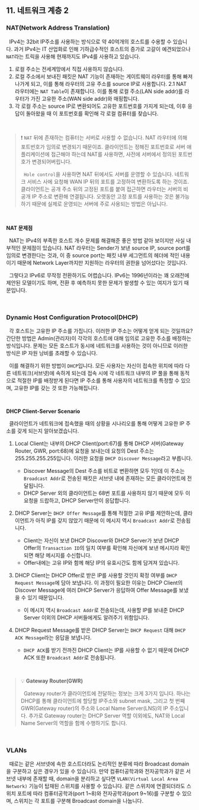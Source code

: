## 11. 네트워크 계층 2

### NAT(Network Address Translation)

&nbsp;&nbsp;IPv4는 32bit IP주소를 사용하는 방식으로 약 40억개의 호스트를 수용할 수 있습니다. 과거 IPv4는 IT 산업화로 인해 기하급수적인 호스트의 증가로 고갈이 예견되었으나 `NAT`라는 트릭을 사용해 현재까지도 IPv4를 사용하고 있습니다.

1. 로컬 주소는 전세계망에서 직접 사용하지 않습니다.
2. 로컬 주소에서 보내진 패킷은 NAT 기능이 존재하는 게이트웨이 라우터를 통해 빠져나가게 되고, 이를 통해 라우터의 고유 주소를 source IP로 사용합니다.
2.1 NAT 라우터에는 `NAT Table`이 존재합니다. 이를 통해 로컬 주소(LAN side addr)를 라우터가 가진 고유한 주소(WAN side addr)와 매핑합니다.
3. 각 로컬 주소는 source IP로 변환되어도 고유한 포트번호를 가지게 되는데, 이후 응답이 돌아왔을 때 이 포트번호를 확인해 각 로컬 컴퓨터를 찾습니다.

<br>

> ❗️ `NAT` 뒤에 존재하는 컴퓨터는 서버로 사용할 수 없습니다. NAT 라우터에 의해 포트번호가 임의로 변경되기 때문이죠. 클라이언트는 정해진 포트번호로 서버 애플리케이션에 접근해야 하는데 NAT를 사용하면, 사전에 서버에서 정의된 포트번호가 변경되어버립니다.
>
> &nbsp;&nbsp;`Hole control`을 사용하면 NAT 뒤에서도 서버를 운영할 수 있습니다. 네트워크 서비스 사에 요청해 WAN IP 뒤의 포트를 고정하여 변환하도록 하는 것이죠. 클라이언트는 공개 주소 뒤의 고정된 포트를 붙여 접근하면 라우터는 서버의 비공개 IP 주소로 변환해 연결됩니다. 오랫동안 고정 포트를 사용하는 것은 불가능하기 때문에 실제로 운영되는 서버에 주로 사용되는 방법은 아닙니다.

<br>

**NAT 문제점**

&nbsp;&nbsp;NAT는 IPv4의 부족한 호스트 개수 문제를 해결해준 좋은 방법 같아 보이지만 사실 내부적인 문제점이 있습니다. NAT 라우터는 Sender가 보낸 source IP, source port를 임의로 변경한다는 것과, 이 중 source port는 패킷 내부 세그먼트의 헤더에 적인 내용이기 때문에 Network Layer까지만 지원하는 라우터의 권한을 넘어섰다는 것입니다.

&nbsp;&nbsp;그렇다고 IPv6로 무작정 전환하기도 어렵습니다. IPv6는 1996년이라는 꽤 오래전에 제안된 모델이기도 하며, 전환 후 예측하지 못한 문제가 발생할 수 있는 여지가 있기 때문입니다.

<br>

### Dynamic Host Configuration Protocol(DHCP)

&nbsp;&nbsp;각 호스트는 고유한 IP 주소를 가집니다. 이러한 IP 주소는 어떻게 얻게 되는 것일까요? 간단한 방법은 Admin(관리자)이 각각의 호스트에 대해 임의로 고유한 주소를 배정하는 방식입니다. 문제는 모든 호스트가 동시에 네트워크를 사용하는 것이 아니므로 이러한 방식은 IP 자원 낭비를 초래할 수 있습니다.

&nbsp;&nbsp;이를 해결하기 위한 방법이 `DHCP`입니다. 모든 사용자는 자신이 접속한 위치에 따라 다른 네트워크(서브넷)에 속하게 되는데 접속 시에 각 네트워크 내부의 IP 풀을 통해 동적으로 적절한 IP를 배정받게 된다면 IP 주소를 통해 사용자의 네트워크를 특정할 수 있으며, 고유한 IP를 갖는 것 또한 가능해집니다.

<br>

**DHCP Client-Server Scenario**

&nbsp;&nbsp;클라이언트가 네트워크에 접속했을 때의 상황을 시나리오를 통해 어떻게 고유한 IP 주소를 갖게 되는지 알아보겠습니다.

1. Local Client는 내부의 DHCP Client(port:67)를 통해 DHCP 서버(Gateway Router, GWR, port:68)에 요청을 보내는데 요청의 Dest 주소는 255.255.255.255입니다. 이러한 요청을 `DHCP Discover Message`라고 부릅니다.
    - Discover Message의 Dest 주소를 비트로 변환하면 모두 1인데 이 주소는 `Broadcast Addr`로 전송된 패킷은 서브넷 내에 존재하는 모든 클라이언트에 전달됩니다.
    - DHCP Server 외의 클라이언트는 68번 포트를 사용하지 않기 때문에 모두 이 요청을 드랍하고, DHCP Server만이 응답합니다.

2. DHCP Server는 `DHCP Offer Message`를 통해 적절한 고유 IP를 제안하는데, 클라이언트가 아직 IP를 갖지 않았기 때문에 이 메시지 역시 `Broadcast Addr`로 전송됩니다.
    - Client는 자신이 보낸 DHCP Discover와 DHCP Server가 보낸 DHCP Offer의 `Transaction ID`의 일치 여부를 확인해 자신에게 보낸 메시지라 확인되면 해당 메시지를 수신합니다.
    - Offer내에는 고유 IP와 함께 해당 IP의 유효시간도 함께 담겨져 있습니다.

3. DHCP Client는 DHCP Offer로 받은 IP를 사용할 것인지 확정 여부를 `DHCP Request Message`에 담아 보냅니다. 이 과정이 필요한 이유는 DHCP Client의 Discover Message에 여러 DHCP Server가 응답하여 Offer Message를 보냈을 수 있기 때문입니다.
    - 이 메시지 역시 `Broadcast Addr`로 전송되는데, 사용할 IP를 보내준 DHCP Server 이외의 DHCP 서버들에게도 알려주기 위함입니다.

4. DHCP Request Message를 받은 DHCP Server는 `DHCP Request` 대해 `DHCP ACK Message`라는 응답을 보냅니다.
    - `DHCP ACK`를 받기 전까진 DHCP Client는 IP를 사용할 수 없기 때문에 DHCP ACK 또한 `Broadcast Addr`로 전송됩니다.

<br>

> 💡 **Gateway Router(GWR)**
>
> &nbsp;&nbsp;Gateway router가 클라이언트에 전달하는 정보는 크게 3가지 입니다. 하나는 DHCP를 통해 클라이언트에 할당할 IP주소와 subnet mask, 그리고 첫 번째 GWR(Gateway router)의 주소와 Local Name Server(LNS)의 IP 주소입니다. 추가로 Gateway router는 DHCP Server 역할 이외에도, NAT와 Local Name Server의 역할을 함께 수행하기도 합니다.

<br>

### VLANs

&nbsp;&nbsp;때로는 같은 서브넷에 속한 호스트더라도 논리적인 분류에 따라 Broadcast domain을 구분하고 싶은 경우가 있을 수 있습니다. 만약 컴퓨터공학과와 전자공학과가 같은 서브넷 내부에 존재할 때, domain을 분리하고 싶다면 `VLAN(Virtual Local Area Network)` 기능이 탑재된 스위치를 사용할 수 있습니다. 같은 스위치에 연결되더라도 스위치 포트에 따라 컴퓨터공학과(port 1~8)와 전자공학과(port 9~16)를 구분할 수 있으며, 스위치는 각 포트를 구분해 Broadcast domain을 나눕니다.